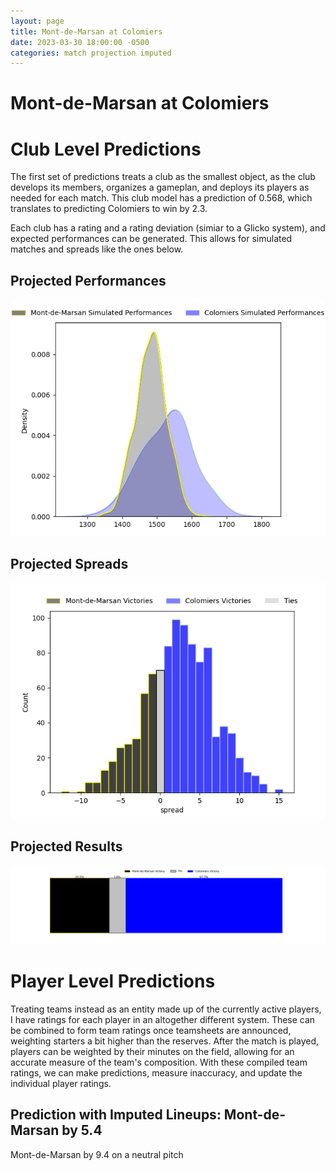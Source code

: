 ```yaml
---  
layout: page  
title: Mont-de-Marsan at Colomiers  
date: 2023-03-30 18:00:00 -0500  
categories: match projection imputed  
---
```

# Mont-de-Marsan at Colomiers

# Club Level Predictions


The first set of predictions treats a club as the smallest object, as the club develops its members, organizes a gameplan, and deploys its players as needed for each match. This club model has a prediction of 0.568, which translates to predicting Colomiers to win by 2.3.

Each club has a rating and a rating deviation (simiar to a Glicko system), and expected performances can be generated. This allows for simulated matches and spreads like the ones below.
## Projected Performances


![Projected Performances](plots/performances_2023-03-30-Colomiers-Mont-de-Marsan.png)
## Projected Spreads


![Projected Spreads](plots/spreads_2023-03-30-Colomiers-Mont-de-Marsan.png)
## Projected Results


![Projected Results](plots/resultbar_2023-03-30-Colomiers-Mont-de-Marsan.png)
# Player Level Predictions


Treating teams instead as an entity made up of the currently active players, I have ratings for each player in an altogether different system. These can be combined to form team ratings once teamsheets are announced, weighting starters a bit higher than the reserves. After the match is played, players can be weighted by their minutes on the field, allowing for an accurate measure of the team's composition. With these compiled team ratings, we can make predictions, measure inaccuracy, and update the individual player ratings.
## Prediction with Imputed Lineups: Mont-de-Marsan by 5.4


Mont-de-Marsan by 9.4 on a neutral pitch

